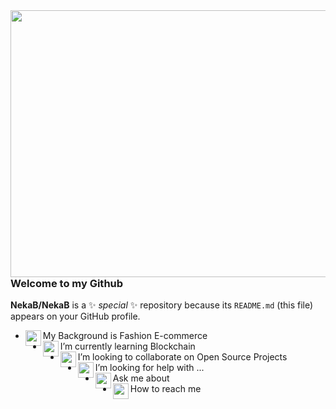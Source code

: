 <img align="right" width="640" height="427" src="https://cdn.pixabay.com/photo/2020/05/21/11/13/shopping-5200288_960_720.jpg">

### Welcome to my Github


**NekaB/NekaB** is a ✨ _special_ ✨ repository because its `README.md` (this file) appears on your GitHub profile.


- <img align="left" width="25" height="25" src="https://emoji.gg/assets/emoji/9037-arrow-pink.gif"> My Background is Fashion E-commerce
- <img align="left" width="25" height="25" src="https://emoji.gg/assets/emoji/9037-arrow-pink.gif"> I’m currently learning Blockchain 
- <img align="left" width="25" height="25" src="https://emoji.gg/assets/emoji/9037-arrow-pink.gif"> I’m looking to collaborate on Open Source Projects
- <img align="left" width="25" height="25" src="https://emoji.gg/assets/emoji/9037-arrow-pink.gif"> I’m looking for help with ...
- <img align="left" width="25" height="25" src="https://emoji.gg/assets/emoji/9037-arrow-pink.gif"> Ask me about 
- <img align="left" width="25" height="25" src="https://emoji.gg/assets/emoji/9037-arrow-pink.gif"> How to reach me 
